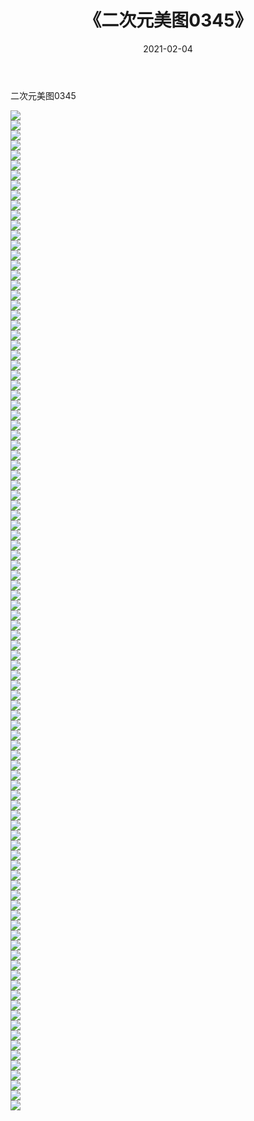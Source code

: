 ﻿---
layout: post
title:  《二次元美图0345》
date:   2021-02-04
img: http://imgx.orgx.ga/二次元/2021/二次元美图0345/000.jpg
categories: [美女, 清纯, 唯美]
---

二次元美图0345

 ![](http://imgx.orgx.ga/二次元/2021/二次元美图0345/001.jpg) <br>![](http://imgx.orgx.ga/二次元/2021/二次元美图0345/002.jpg) <br>![](http://imgx.orgx.ga/二次元/2021/二次元美图0345/003.jpg) <br>![](http://imgx.orgx.ga/二次元/2021/二次元美图0345/004.jpg) <br>![](http://imgx.orgx.ga/二次元/2021/二次元美图0345/005.jpg) <br>![](http://imgx.orgx.ga/二次元/2021/二次元美图0345/006.jpg) <br>![](http://imgx.orgx.ga/二次元/2021/二次元美图0345/007.jpg) <br>![](http://imgx.orgx.ga/二次元/2021/二次元美图0345/008.jpg) <br>![](http://imgx.orgx.ga/二次元/2021/二次元美图0345/009.jpg) <br>![](http://imgx.orgx.ga/二次元/2021/二次元美图0345/010.jpg) <br>![](http://imgx.orgx.ga/二次元/2021/二次元美图0345/011.jpg) <br>![](http://imgx.orgx.ga/二次元/2021/二次元美图0345/012.jpg) <br>![](http://imgx.orgx.ga/二次元/2021/二次元美图0345/013.jpg) <br>![](http://imgx.orgx.ga/二次元/2021/二次元美图0345/014.jpg) <br>![](http://imgx.orgx.ga/二次元/2021/二次元美图0345/015.jpg) <br>![](http://imgx.orgx.ga/二次元/2021/二次元美图0345/016.jpg) <br>![](http://imgx.orgx.ga/二次元/2021/二次元美图0345/017.jpg) <br>![](http://imgx.orgx.ga/二次元/2021/二次元美图0345/018.jpg) <br>![](http://imgx.orgx.ga/二次元/2021/二次元美图0345/019.jpg) <br>![](http://imgx.orgx.ga/二次元/2021/二次元美图0345/020.jpg) <br>![](http://imgx.orgx.ga/二次元/2021/二次元美图0345/021.jpg) <br>![](http://imgx.orgx.ga/二次元/2021/二次元美图0345/022.jpg) <br>![](http://imgx.orgx.ga/二次元/2021/二次元美图0345/023.jpg) <br>![](http://imgx.orgx.ga/二次元/2021/二次元美图0345/024.jpg) <br>![](http://imgx.orgx.ga/二次元/2021/二次元美图0345/025.jpg) <br>![](http://imgx.orgx.ga/二次元/2021/二次元美图0345/026.jpg) <br>![](http://imgx.orgx.ga/二次元/2021/二次元美图0345/027.jpg) <br>![](http://imgx.orgx.ga/二次元/2021/二次元美图0345/028.jpg) <br>![](http://imgx.orgx.ga/二次元/2021/二次元美图0345/029.jpg) <br>![](http://imgx.orgx.ga/二次元/2021/二次元美图0345/030.jpg) <br>![](http://imgx.orgx.ga/二次元/2021/二次元美图0345/031.jpg) <br>![](http://imgx.orgx.ga/二次元/2021/二次元美图0345/032.jpg) <br>![](http://imgx.orgx.ga/二次元/2021/二次元美图0345/033.jpg) <br>![](http://imgx.orgx.ga/二次元/2021/二次元美图0345/034.jpg) <br>![](http://imgx.orgx.ga/二次元/2021/二次元美图0345/035.jpg) <br>![](http://imgx.orgx.ga/二次元/2021/二次元美图0345/036.jpg) <br>![](http://imgx.orgx.ga/二次元/2021/二次元美图0345/037.jpg) <br>![](http://imgx.orgx.ga/二次元/2021/二次元美图0345/038.jpg) <br>![](http://imgx.orgx.ga/二次元/2021/二次元美图0345/039.jpg) <br>![](http://imgx.orgx.ga/二次元/2021/二次元美图0345/040.jpg) <br>![](http://imgx.orgx.ga/二次元/2021/二次元美图0345/041.jpg) <br>![](http://imgx.orgx.ga/二次元/2021/二次元美图0345/042.jpg) <br>![](http://imgx.orgx.ga/二次元/2021/二次元美图0345/043.jpg) <br>![](http://imgx.orgx.ga/二次元/2021/二次元美图0345/044.jpg) <br>![](http://imgx.orgx.ga/二次元/2021/二次元美图0345/045.jpg) <br>![](http://imgx.orgx.ga/二次元/2021/二次元美图0345/046.jpg) <br>![](http://imgx.orgx.ga/二次元/2021/二次元美图0345/047.jpg) <br>![](http://imgx.orgx.ga/二次元/2021/二次元美图0345/048.jpg) <br>![](http://imgx.orgx.ga/二次元/2021/二次元美图0345/049.jpg) <br>![](http://imgx.orgx.ga/二次元/2021/二次元美图0345/050.jpg) <br>![](http://imgx.orgx.ga/二次元/2021/二次元美图0345/051.jpg) <br>![](http://imgx.orgx.ga/二次元/2021/二次元美图0345/052.jpg) <br>![](http://imgx.orgx.ga/二次元/2021/二次元美图0345/053.jpg) <br>![](http://imgx.orgx.ga/二次元/2021/二次元美图0345/054.jpg) <br>![](http://imgx.orgx.ga/二次元/2021/二次元美图0345/055.jpg) <br>![](http://imgx.orgx.ga/二次元/2021/二次元美图0345/056.jpg) <br>![](http://imgx.orgx.ga/二次元/2021/二次元美图0345/057.jpg) <br>![](http://imgx.orgx.ga/二次元/2021/二次元美图0345/058.jpg) <br>![](http://imgx.orgx.ga/二次元/2021/二次元美图0345/059.jpg) <br>![](http://imgx.orgx.ga/二次元/2021/二次元美图0345/060.jpg) <br>![](http://imgx.orgx.ga/二次元/2021/二次元美图0345/061.jpg) <br>![](http://imgx.orgx.ga/二次元/2021/二次元美图0345/062.jpg) <br>![](http://imgx.orgx.ga/二次元/2021/二次元美图0345/063.jpg) <br>![](http://imgx.orgx.ga/二次元/2021/二次元美图0345/064.jpg) <br>![](http://imgx.orgx.ga/二次元/2021/二次元美图0345/065.jpg) <br>![](http://imgx.orgx.ga/二次元/2021/二次元美图0345/066.jpg) <br>![](http://imgx.orgx.ga/二次元/2021/二次元美图0345/067.jpg) <br>![](http://imgx.orgx.ga/二次元/2021/二次元美图0345/068.jpg) <br>![](http://imgx.orgx.ga/二次元/2021/二次元美图0345/069.jpg) <br>![](http://imgx.orgx.ga/二次元/2021/二次元美图0345/070.jpg) <br>![](http://imgx.orgx.ga/二次元/2021/二次元美图0345/071.jpg) <br>![](http://imgx.orgx.ga/二次元/2021/二次元美图0345/072.jpg) <br>![](http://imgx.orgx.ga/二次元/2021/二次元美图0345/073.jpg) <br>![](http://imgx.orgx.ga/二次元/2021/二次元美图0345/074.jpg) <br>![](http://imgx.orgx.ga/二次元/2021/二次元美图0345/075.jpg) <br>![](http://imgx.orgx.ga/二次元/2021/二次元美图0345/076.jpg) <br>![](http://imgx.orgx.ga/二次元/2021/二次元美图0345/077.jpg) <br>![](http://imgx.orgx.ga/二次元/2021/二次元美图0345/078.jpg) <br>![](http://imgx.orgx.ga/二次元/2021/二次元美图0345/079.jpg) <br>![](http://imgx.orgx.ga/二次元/2021/二次元美图0345/080.jpg) <br>![](http://imgx.orgx.ga/二次元/2021/二次元美图0345/081.jpg) <br>![](http://imgx.orgx.ga/二次元/2021/二次元美图0345/082.jpg) <br>![](http://imgx.orgx.ga/二次元/2021/二次元美图0345/083.jpg) <br>![](http://imgx.orgx.ga/二次元/2021/二次元美图0345/084.jpg) <br>![](http://imgx.orgx.ga/二次元/2021/二次元美图0345/085.jpg) <br>![](http://imgx.orgx.ga/二次元/2021/二次元美图0345/086.jpg) <br>![](http://imgx.orgx.ga/二次元/2021/二次元美图0345/087.jpg) <br>![](http://imgx.orgx.ga/二次元/2021/二次元美图0345/088.jpg) <br>![](http://imgx.orgx.ga/二次元/2021/二次元美图0345/089.jpg) <br>![](http://imgx.orgx.ga/二次元/2021/二次元美图0345/090.jpg) <br>![](http://imgx.orgx.ga/二次元/2021/二次元美图0345/091.jpg) <br>![](http://imgx.orgx.ga/二次元/2021/二次元美图0345/092.jpg) <br>![](http://imgx.orgx.ga/二次元/2021/二次元美图0345/093.jpg) <br>![](http://imgx.orgx.ga/二次元/2021/二次元美图0345/094.jpg) <br>![](http://imgx.orgx.ga/二次元/2021/二次元美图0345/095.jpg) <br>![](http://imgx.orgx.ga/二次元/2021/二次元美图0345/096.jpg) <br>![](http://imgx.orgx.ga/二次元/2021/二次元美图0345/097.jpg) <br>![](http://imgx.orgx.ga/二次元/2021/二次元美图0345/098.jpg) <br>![](http://imgx.orgx.ga/二次元/2021/二次元美图0345/099.jpg) <br>![](http://imgx.orgx.ga/二次元/2021/二次元美图0345/100.jpg) <br>